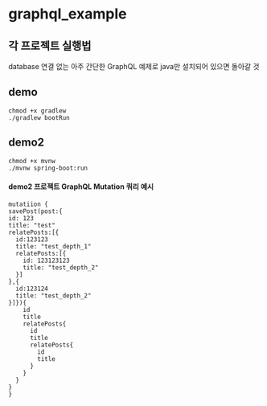 # graphql_example
## 각 프로젝트 실행법
database 연결 없는 아주 간단한 GraphQL 예제로 java만 설치되어 있으면 돌아갈 것

## demo

```
chmod +x gradlew
./gradlew bootRun
```

## demo2

```
chmod +x mvnw
./mvnw spring-boot:run
```

#### demo2 프로젝트 GraphQL Mutation 쿼리 예시
```
mutatiion {
savePost(post:{
id: 123
title: "test"
relatePosts:[{
  id:123123
  title: "test_depth_1"
  relatePosts:[{
    id: 123123123
    title: "test_depth_2"
  }]
},{
  id:123124
  title: "test_depth_2"
}]}){
    id
    title
    relatePosts{
      id
      title
      relatePosts{
        id
        title
      }
    }
  }
}
}
```
